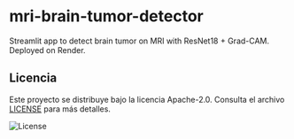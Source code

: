 # mri-brain-tumor-detector
Streamlit app to detect brain tumor on MRI with ResNet18 + Grad-CAM. Deployed on Render.

## Licencia
Este proyecto se distribuye bajo la licencia Apache-2.0. Consulta el archivo [LICENSE](./LICENSE) para más detalles.

![License](https://img.shields.io/badge/License-Apache_2.0-blue.svg)
